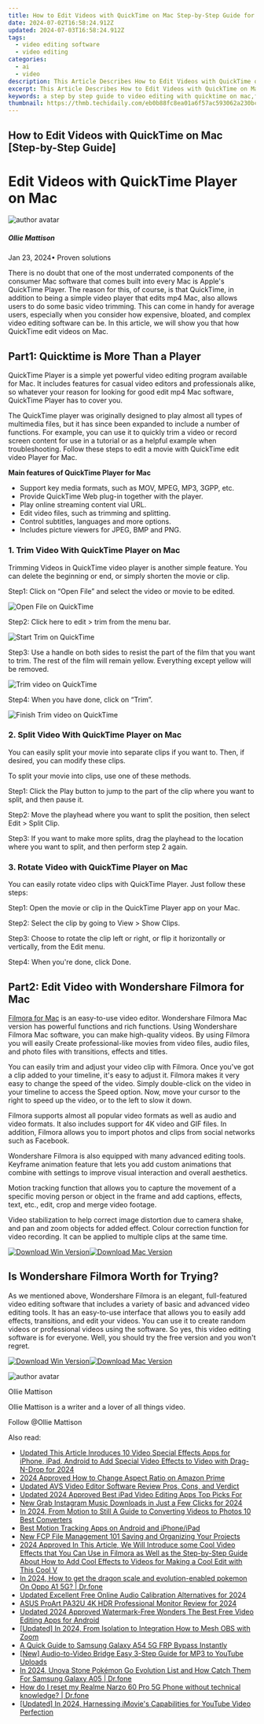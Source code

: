 ```yaml
---
title: How to Edit Videos with QuickTime on Mac Step-by-Step Guide for 2024
date: 2024-07-02T16:58:24.912Z
updated: 2024-07-03T16:58:24.912Z
tags: 
  - video editing software
  - video editing
categories: 
  - ai
  - video
description: This Article Describes How to Edit Videos with QuickTime on Mac Step-by-Step Guide for 2024
excerpt: This Article Describes How to Edit Videos with QuickTime on Mac Step-by-Step Guide for 2024
keywords: a step by step guide to video editing with quicktime on mac,from start to finish how to edit videos with quicktime on mac,how to edit mp4 videos on mac mavericks a step by step guide,how to edit videos with quicktime on mac step by step guide,ai animation how to edit videos with quicktime on mac step by step guide,the ultimate guide to video editing with quicktime on mac,ai animation a step by step guide to video editing with quicktime on mac
thumbnail: https://thmb.techidaily.com/eb0b88fc8ea01a6f57ac593062a230bcd4f411a04c405e68f58f5857acd450ec.jpg
---
```


## How to Edit Videos with QuickTime on Mac [Step-by-Step Guide]

# Edit Videos with QuickTime Player on Mac

![author avatar](https://images.wondershare.com/filmora/article-images/ollie-mattison.jpg)

##### Ollie Mattison

 Jan 23, 2024• Proven solutions

There is no doubt that one of the most underrated components of the consumer Mac software that comes built into every Mac is Apple's QuickTime Player. The reason for this, of course, is that QuickTime, in addition to being a simple video player that edits mp4 Mac, also allows users to do some basic video trimming. This can come in handy for average users, especially when you consider how expensive, bloated, and complex video editing software can be. In this article, we will show you that how QuickTime edit videos on Mac.

## Part1: Quicktime is More Than a Player

QuickTime Player is a simple yet powerful video editing program available for Mac. It includes features for casual video editors and professionals alike, so whatever your reason for looking for good edit mp4 Mac software, QuickTime Player has to cover you.

The QuickTime player was originally designed to play almost all types of multimedia files, but it has since been expanded to include a number of functions. For example, you can use it to quickly trim a video or record screen content for use in a tutorial or as a helpful example when troubleshooting. Follow these steps to edit a movie with QuickTime edit video Player for Mac.

**Main features of QuickTime Player for Mac**

* Support key media formats, such as MOV, MPEG, MP3, 3GPP, etc.
* Provide QuickTime Web plug-in together with the player.
* Play online streaming content vial URL.
* Edit video files, such as trimming and splitting.
* Control subtitles, languages and more options.
* Includes picture viewers for JPEG, BMP and PNG.

### 1\. Trim Video With QuickTime Player on Mac

Trimming Videos in QuickTime video player is another simple feature. You can delete the beginning or end, or simply shorten the movie or clip.

Step1: Click on “Open File” and select the video or movie to be edited.

![Open File on QuickTime](https://images.wondershare.com/filmora/article-images/quicktime-edit-videos-1.jpg)

Step2: Click here to edit > trim from the menu bar.

![Start Trim on QuickTime](https://images.wondershare.com/filmora/article-images/quicktime-edit-videos-2.jpg)

Step3: Use a handle on both sides to resist the part of the film that you want to trim. The rest of the film will remain yellow. Everything except yellow will be removed.

![Trim video on QuickTime](https://images.wondershare.com/filmora/article-images/quicktime-edit-videos-3.jpg)

Step4: When you have done, click on “Trim”.

![Finish Trim video on QuickTime](https://images.wondershare.com/filmora/article-images/quicktime-edit-videos-4.jpg)

### 2\. Split Video With QuickTime Player on Mac

You can easily split your movie into separate clips if you want to. Then, if desired, you can modify these clips.

To split your movie into clips, use one of these methods.

Step1: Click the Play button to jump to the part of the clip where you want to split, and then pause it.

Step2: Move the playhead where you want to split the position, then select Edit > Split Clip.

Step3: If you want to make more splits, drag the playhead to the location where you want to split, and then perform step 2 again.

### 3\. Rotate Video with QuickTime Player on Mac

You can easily rotate video clips with QuickTime Player. Just follow these steps:

Step1: Open the movie or clip in the QuickTime Player app on your Mac.

Step2: Select the clip by going to View > Show Clips.

Step3: Choose to rotate the clip left or right, or flip it horizontally or vertically, from the Edit menu.

Step4: When you're done, click Done.

## Part2: Edit Video with Wondershare Filmora for Mac

[Filmora for Mac](https://tools.techidaily.com/wondershare/filmora/download/) is an easy-to-use video editor. Wondershare Filmora Mac version has powerful functions and rich functions. Using Wondershare Filmora Mac software, you can make high-quality videos. By using Filmora you will easily Create professional-like movies from video files, audio files, and photo files with transitions, effects and titles.

You can easily trim and adjust your video clip with Filmora. Once you've got a clip added to your timeline, it's easy to adjust it. Filmora makes it very easy to change the speed of the video. Simply double-click on the video in your timeline to access the Speed option. Now, move your cursor to the right to speed up the video, or to the left to slow it down.

Filmora supports almost all popular video formats as well as audio and video formats. It also includes support for 4K video and GIF files. In addition, Filmora allows you to import photos and clips from social networks such as Facebook.

Wondershare Filmora is also equipped with many advanced editing tools. Keyframe animation feature that lets you add custom animations that combine with settings to improve visual interaction and overall aesthetics.

Motion tracking function that allows you to capture the movement of a specific moving person or object in the frame and add captions, effects, text, etc., edit, crop and merge video footage.

Video stabilization to help correct image distortion due to camera shake, and pan and zoom objects for added effect. Colour correction function for video recording. It can be applied to multiple clips at the same time.

[![Download Win Version](https://images.wondershare.com/filmora/guide/download-btn-win.jpg)](https://tools.techidaily.com/wondershare/filmora/download/)[![Download Mac Version](https://images.wondershare.com/filmora/guide/download-btn-mac.jpg)](https://tools.techidaily.com/wondershare/filmora/download/)

## Is Wondershare Filmora Worth for Trying?

As we mentioned above, Wondershare Filmora is an elegant, full-featured video editing software that includes a variety of basic and advanced video editing tools. It has an easy-to-use interface that allows you to easily add effects, transitions, and edit your videos. You can use it to create random videos or professional videos using the software. So yes, this video editing software is for everyone. Well, you should try the free version and you won't regret.

[![Download Win Version](https://images.wondershare.com/filmora/guide/download-btn-win.jpg)](https://tools.techidaily.com/wondershare/filmora/download/)[![Download Mac Version](https://images.wondershare.com/filmora/guide/download-btn-mac.jpg)](https://tools.techidaily.com/wondershare/filmora/download/)

![author avatar](https://images.wondershare.com/filmora/article-images/ollie-mattison.jpg)

Ollie Mattison

Ollie Mattison is a writer and a lover of all things video.

Follow @Ollie Mattison

<span class="atpl-alsoreadstyle">Also read:</span>
<div><ul>
<li><a href="https://smart-video-creator.techidaily.com/updated-this-article-inroduces-10-video-special-effects-apps-for-iphone-ipad-android-to-add-special-video-effects-to-video-with-drag-n-drop-for-2024/"><u>Updated This Article Inroduces 10 Video Special Effects Apps for iPhone, iPad, Android to Add Special Video Effects to Video with Drag-N-Drop for 2024</u></a></li>
<li><a href="https://smart-video-creator.techidaily.com/2024-approved-how-to-change-aspect-ratio-on-amazon-prime/"><u>2024 Approved How to Change Aspect Ratio on Amazon Prime</u></a></li>
<li><a href="https://smart-video-creator.techidaily.com/updated-avs-video-editor-software-review-pros-cons-and-verdict/"><u>Updated AVS Video Editor Software Review Pros, Cons, and Verdict</u></a></li>
<li><a href="https://smart-video-creator.techidaily.com/updated-2024-approved-best-ipad-video-editing-apps-top-picks-for/"><u>Updated 2024 Approved Best iPad Video Editing Apps Top Picks For</u></a></li>
<li><a href="https://smart-video-creator.techidaily.com/new-grab-instagram-music-downloads-in-just-a-few-clicks-for-2024/"><u>New Grab Instagram Music Downloads in Just a Few Clicks for 2024</u></a></li>
<li><a href="https://smart-video-creator.techidaily.com/in-2024-from-motion-to-still-a-guide-to-converting-videos-to-photos-10-best-converters/"><u>In 2024, From Motion to Still A Guide to Converting Videos to Photos 10 Best Converters</u></a></li>
<li><a href="https://smart-video-creator.techidaily.com/best-motion-tracking-apps-on-android-and-iphoneipad/"><u>Best Motion Tracking Apps on Android and iPhone/iPad</u></a></li>
<li><a href="https://smart-video-creator.techidaily.com/new-fcp-file-management-101-saving-and-organizing-your-projects/"><u>New FCP File Management 101 Saving and Organizing Your Projects</u></a></li>
<li><a href="https://smart-video-creator.techidaily.com/2024-approved-in-this-article-we-will-introduce-some-cool-video-effects-that-you-can-use-in-filmora-as-well-as-the-step-by-step-guide-about-how-to-add-cool-/"><u>2024 Approved In This Article, We Will Introduce some Cool Video Effects that You Can Use in Filmora as Well as the Step-by-Step Guide About How to Add Cool Effects to Videos for Making a Cool Edit with This Cool V</u></a></li>
<li><a href="https://android-pokemon-go.techidaily.com/in-2024-how-to-get-the-dragon-scale-and-evolution-enabled-pokemon-on-oppo-a1-5g-drfone-by-drfone-virtual-android/"><u>In 2024, How to get the dragon scale and evolution-enabled pokemon On Oppo A1 5G? | Dr.fone</u></a></li>
<li><a href="https://audio-shaping.techidaily.com/updated-excellent-free-online-audio-calibration-alternatives-for-2024/"><u>Updated Excellent Free Online Audio Calibration Alternatives for 2024</u></a></li>
<li><a href="https://extra-lessons.techidaily.com/asus-proart-pa32u-4k-hdr-professional-monitor-review-for-2024/"><u>ASUS ProArt PA32U 4K HDR Professional Monitor Review for 2024</u></a></li>
<li><a href="https://video-content-creator.techidaily.com/updated-2024-approved-watermark-free-wonders-the-best-free-video-editing-apps-for-android/"><u>Updated 2024 Approved Watermark-Free Wonders The Best Free Video Editing Apps for Android</u></a></li>
<li><a href="https://remote-screen-capture.techidaily.com/updated-in-2024-from-isolation-to-integration-how-to-mesh-obs-with-zoom/"><u>[Updated] In 2024, From Isolation to Integration  How to Mesh OBS with Zoom</u></a></li>
<li><a href="https://android-frp.techidaily.com/a-quick-guide-to-samsung-galaxy-a54-5g-frp-bypass-instantly-by-drfone-android/"><u>A Quick Guide to Samsung Galaxy A54 5G FRP Bypass Instantly</u></a></li>
<li><a href="https://youtube-video-recordings.techidaily.com/new-audio-to-video-bridge-easy-3-step-guide-for-mp3-to-youtube-uploads/"><u>[New] Audio-to-Video Bridge  Easy 3-Step Guide for MP3 to YouTube Uploads</u></a></li>
<li><a href="https://change-location.techidaily.com/in-2024-unova-stone-pokemon-go-evolution-list-and-how-catch-them-for-samsung-galaxy-a05-drfone-by-drfone-virtual-android/"><u>In 2024, Unova Stone Pokémon Go Evolution List and How Catch Them For Samsung Galaxy A05 | Dr.fone</u></a></li>
<li><a href="https://techidaily.com/how-do-i-reset-my-realme-narzo-60-pro-5g-phone-without-technical-knowledge-drfone-by-drfone-reset-android-reset-android/"><u>How do I reset my Realme Narzo 60 Pro 5G Phone without technical knowledge? | Dr.fone</u></a></li>
<li><a href="https://eaxpv-info.techidaily.com/updated-in-2024-harnessing-imovies-capabilities-for-youtube-video-perfection/"><u>[Updated] In 2024, Harnessing iMovie's Capabilities for YouTube Video Perfection</u></a></li>
</ul></div>

<ins class="adsbygoogle"
      style="display:block"
      data-ad-client="ca-pub-7571918770474297"
      data-ad-slot="8358498916"
      data-ad-format="auto"
      data-full-width-responsive="true"></ins>
